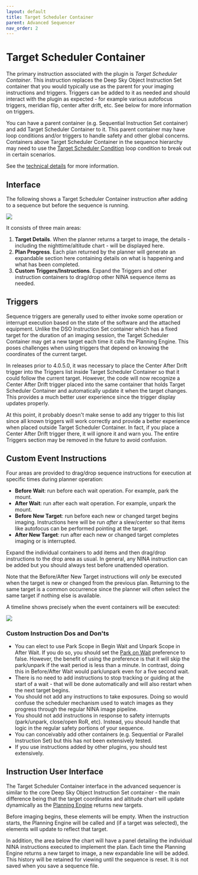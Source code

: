 ```yaml
---
layout: default
title: Target Scheduler Container
parent: Advanced Sequencer
nav_order: 2
---
```


# Target Scheduler Container

The primary instruction associated with the plugin is _Target Scheduler Container_.  This instruction replaces the Deep Sky Object Instruction Set container that you would typically use as the parent for your imaging instructions and triggers.  Triggers can be added to it as needed and should interact with the plugin as expected - for example various autofocus triggers, meridian flip, center after drift, etc.  See below for more information on triggers.

You can have a parent container (e.g. Sequential Instruction Set container) and add Target Scheduler Container to it.  This parent container may have loop conditions and/or triggers to handle safety and other global concerns.  Containers above Target Scheduler Container in the sequence hierarchy may need to use the [Target Scheduler Condition](condition.html) loop condition to break out in certain scenarios.

See the [technical details](../technical-details.html#target-scheduler-container-operation) for more information.

## Interface

The following shows a Target Scheduler Container instruction after adding to a sequence but before the sequence is running.

![](../assets/images/tsc-1.png)

It consists of three main areas:
1. **Target Details**.  When the planner returns a target to image, the details - including the nighttime/altitude chart - will be displayed here.
2. **Plan Progress**.  Each plan returned by the planner will generate an expandable section here containing details on what is happening and what has been completed.
3. **Custom Triggers/Instructions**.  Expand the Triggers and other instruction containers to drag/drop other NINA sequence items as needed.

## Triggers

Sequence triggers are generally used to either invoke some operation or interrupt execution based on the state of the software and the attached equipment.  Unlike the DSO Instruction Set container which has a fixed target for the duration of an imaging session, the Target Scheduler Container may get a new target each time it calls the Planning Engine.  This poses challenges when using triggers that depend on knowing the coordinates of the current target.  

In releases prior to 4.0.5.0, it was necessary to place the Center After Drift trigger into the Triggers list inside Target Scheduler Container so that it could follow the current target.  However, the code will now recognize a Center After Drift trigger placed into the same container that holds Target Scheduler Container and automatically update it when the target changes.  This provides a much better user experience since the trigger display updates properly.

At this point, it probably doesn't make sense to add any trigger to this list since all known triggers will work correctly and provide a better experience when placed outside Target Scheduler Container.  In fact, if you place a Center After Drift trigger there, it will ignore it and warn you.  The entire Triggers section may be removed in the future to avoid confusion.

## Custom Event Instructions

Four areas are provided to drag/drop sequence instructions for execution at specific times during planner operation:
* **Before Wait**: run before each wait operation.  For example, park the mount.
* **After Wait**: run after each wait operation.  For example, unpark the mount.
* **Before New Target**: run before each new or changed target begins imaging.  Instructions here will be run _after_ a slew/center so that items like autofocus can be performed pointing at the target.
* **After New Target**: run after each new or changed target completes imaging or is interrupted.

Expand the individual containers to add items and then drag/drop instructions to the drop area as usual.  In general, any NINA instruction can be added but you should always test before unattended operation.

Note that the Before/After New Target instructions will _only_ be executed when the target is new or changed from the previous plan.  Returning to the same target is a common occurrence since the planner will often select the same target if nothing else is available.

A timeline shows precisely when the event containers will be executed:

![](../assets/images/planning-timeline-2.png)

### Custom Instruction Dos and Don'ts
* You can elect to use Park Scope in Begin Wait and Unpark Scope in After Wait.  If you do so, you should set the [Park on Wait](../target-management/profiles.html#profile-preferences) preference to false.  However, the benefit of using the preference is that it will skip the park/unpark if the wait period is less than a minute.  In contrast, doing this in Before/After Wait would park/unpark even for a five second wait.
* There is no need to add instructions to stop tracking or guiding at the start of a wait - that will be done automatically and will also restart when the next target begins.
* You should not add any instructions to take exposures.  Doing so would confuse the scheduler mechanism used to watch images as they progress through the regular NINA image pipeline.
* You should not add instructions in response to safety interrupts (park/unpark, close/open RoR, etc).  Instead, you should handle that logic in the regular safety portions of your sequence.
* You can conceivably add other containers (e.g. Sequential or Parallel Instruction Set) but this has not been extensively tested.
* If you use instructions added by other plugins, you should test extensively.

## Instruction User Interface

The Target Scheduler Container interface in the advanced sequencer is similar to the core Deep Sky Object Instruction Set container - the main difference being that the target coordinates and altitude chart will update dynamically as the [Planning Engine](../concepts/planning-engine.html) returns new targets.

Before imaging begins, these elements will be empty.  When the instruction starts, the Planning Engine will be called and (if a target was selected), the elements will update to reflect that target.

In addition, the area below the chart will have a panel detailing the individual NINA instructions executed to implement the plan.  Each time the Planning Engine returns a new target to image, a new expandable line will be added.  This history will be retained for viewing until the sequence is reset.  It is not saved when you save a sequence file.
